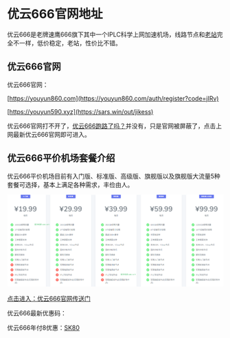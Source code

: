 # 优云666官网地址

优云666是老牌速鹰666旗下其中一个IPLC科学上网加速机场，线路节点和[老站](https://sars.win/out/jikess)完全不一样，低价稳定，老站，性价比不错。

优云666官网
-----

优云666官网：

[https://youyun860.com](https://youyun860.com/auth/register?code=jIRv)

[https://youyun590.xyz](https://sars.win/out/jikess)

优云666官网打不开了，[优云666跑路了吗？](https://youyun590.xyz/auth/register?code=jIRv)并没有，只是官网被屏蔽了，点击上网最新优云666官网即可进入。

优云666平价机场套餐介绍
-----------

优云666平价机场目前有入门版、标准版、高级版、旗舰版以及旗舰版大流量5种套餐可选择，基本上满足各种需求，丰俭由人。 

[![](_uxtt_20240303_231629.png)](https://sars.win/out/youyun666)

[点击进入：优云666官网传送门](https://sars.win/out/youyun666)

优云666最新优惠码：

优云666年付8优惠：[SK80](https://sars.win/out/youyun666)

